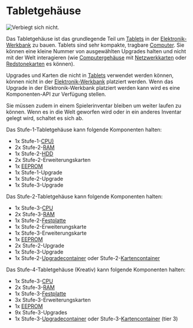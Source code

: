 # Tabletgehäuse

![Verbiegt sich nicht.](oredict:opencomputers:tabletCase1)

Das Tabletgehäuse ist das grundlegende Teil um [Tablets](tablet.md) in der [Elektronik-Werkbank](../block/assembler.md) zu bauen. Tablets sind sehr kompakte, tragbare [Computer](../general/computer.md). Sie können eine kleine Nummer von ausgewählten Upgrades halten und nicht mit der Welt interagieren (wie [Computergehäuse](../block/case1.md) mit [Netzwerkkarten](lanCard.md) oder [Redstonekarten](redstoneCard1.md) es können).

Upgrades und Karten die nicht in [Tablets](tablet.md) verwendet werden können, können nicht in der [Elektronik-Werkbank](../block/assembler.md) platziert werden. Wenn das Upgrade in der Elektronik-Werkbank platziert werden kann wird es eine Komponenten-API zur Verfügung stellen.

Sie müssen zudem in einem Spielerinventar bleiben um weiter laufen zu können. Wenn es in die Welt geworfen wird oder in ein anderes Inventar gelegt wird, schaltet es sich ab.

Das Stufe-1-Tabletgehäuse kann folgende Komponenten halten:
- 1x Stufe-1-[CPU)](cpu1.md)
- 2x Stufe-2-[RAM](ram2.md)
- 1x Stufe-2-[HDD](hdd1.md)
- 2x Stufe-2-Erweiterungskarten
- 1x [EEPROM](eeprom.md)
- 1x Stufe-1-Upgrade
- 1x Stufe-2-Upgrade
- 1x Stufe-3-Upgrade

Das Stufe-2-Tabletgehäuse kann folgende Komponenten halten:
- 1x Stufe-3-[CPU](cpu1.md)
- 2x Stufe-3-[RAM](ram1.md)
- 1x Stufe-2-[Festplatte](hdd1.md)
- 1x Stufe-2-Erweiterungskarte
- 1x Stufe-3-Erweiterungskarte
- 1x [EEPROM](eeprom.md)
- 2x Stufe-2-Upgrade
- 1x Stufe-3-Upgrade
- 1x Stufe-2-[Upgradecontainer](upgradeContainer2.md) oder Stufe-2-[Kartencontainer](cardContainer2.md) 

Das Stufe-4-Tabletgehäuse (Kreativ) kann folgende Komponenten halten:
- 1x Stufe-3-[CPU](cpu1.md)
- 2x Stufe-3-[RAM](ram1.md)
- 1x Stufe-3-[Festplatte](hdd3.md)
- 3x Stufe-3-Erweiterungskarten
- 1x [EEPROM](eeprom.md)
- 9x Stufe-3-Upgrades
- 1x Stufe-3-[Upgradecontainer](upgradeContainer3.md) oder Stufe-3-[Kartencontainer](cardContainer3.md) (tier 3)

